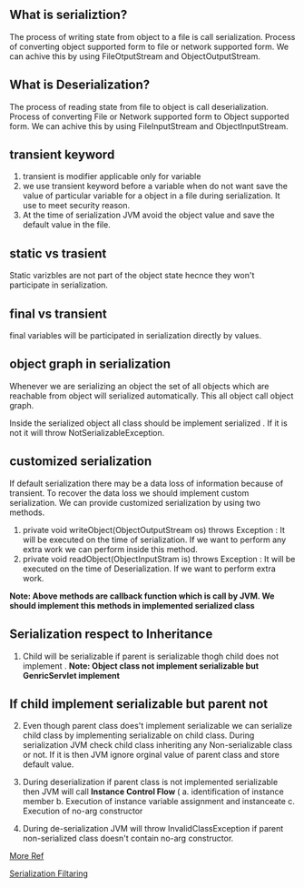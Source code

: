## What is serializtion?

The process of writing state from object to a file is call serialization. Process of converting object supported form to file or network supported form. We can achive this by using FileOtputStream and ObjectOutputStream. 

## What is Deserialization?

The process of reading state from file to object is call deserialization. Process of converting File or Network supported form to Object supported form. We can achive this by using FileInputStream and ObjectInputStream.

## transient keyword

1) transient is modifier applicable only for variable
2) we use transient keyword before a variable when do not want save the value of particular variable for a object in a file during serialization. It use to meet security reason.
3) At the time of serialization JVM avoid the object value and save the default value in the file.

## static vs trasient

Static varizbles are not part of the object state hecnce they won't participate in serialization.


## final vs transient

final variables will be participated in serialization directly by values.

## object graph in serialization

Whenever we are serializing an object the set of all objects which are reachable from object will serialized automatically. This all object call object graph.

Inside the serialized object all class should be implement serialized . If it is not it will throw NotSerializableException.

## customized serialization

If default serialization there may be a data loss of information because of transient. To recover the data loss we should implement custom serialization. We can provide customized serialization by using two methods.

1) private void writeObject(ObjectOutputStream os) throws Exception : It will be executed on the time of serialization. If we want to perform any extra work we can perform inside this method.
2) private void readObject(ObjectInputStram is) throws Exception : It will be executed on the time of Deserialization. If we want to perform extra work.

<b>Note: Above methods are callback function which is call by JVM. We should implement this methods in implemented serialized class</b> 

## Serialization respect to Inheritance

1) Child will be serializable if parent is serializable thogh child does not implement .
<b> Note: Object class not implement serializable but GenricServlet implement </b>
 ## If child implement serializable but parent not
2) Even though parent class does't implement serializable we can serialize child class by implementing serializable on child class. During serialization JVM check child class inheriting any Non-serializable class or not. If it is then JVM ignore orginal value of parent class and store default value.

3) During deserialization if parent class is not implemented serializable then JVM will call <b> Instance Control Flow </b> ( a. identification of instance member b. Execution of instance variable assignment and instanceate c. Execution of no-arg constructor

4) During de-serialization JVM will throw InvalidClassException if parent non-serialized class doesn't contain no-arg constructor. 

[More Ref](https://docs.oracle.com/en/java/javase/11/docs/api/java.base/java/io/Serializable.html)

[Serialization Filtaring](https://docs.oracle.com/en/java/javase/11/core/serialization-filtering1.html#GUID-55BABE96-3048-4A9F-A7E6-781790FF3480)


